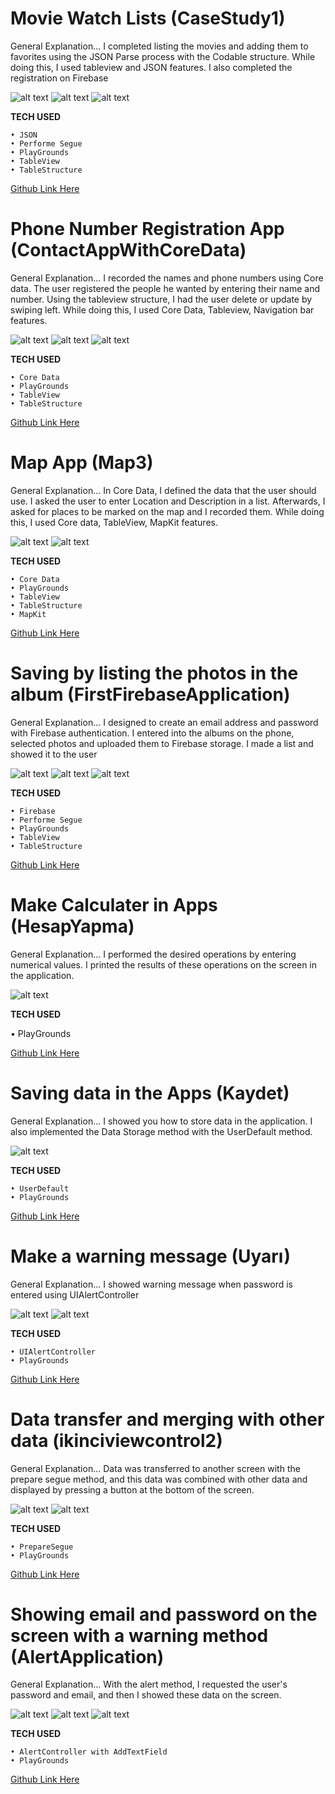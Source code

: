 # Movie Watch Lists (CaseStudy1)

General Explanation... 
I completed listing the movies and adding them to favorites using the JSON Parse process with the Codable structure. While doing this, I used tableview and JSON features. I also completed the registration on Firebase



![alt text](https://github.com/Eren3567/Swift_Task/blob/main/imagess/Simulator%20Screenshot%20-%20iPhone%2015%20(1).png)      ![alt text](https://github.com/Eren3567/Swift_Task/blob/main/imagess/Simulator%20Screenshot%20-%20iPhone%2015.png)      ![alt text](https://github.com/Eren3567/Swift_Task/blob/main/imagess/Simulator%20Screenshot%20-%20iPhone%2015%20(2).png)



__TECH USED__ 

    • JSON
    • Performe Segue
    • PlayGrounds
    • TableView
    • TableStructure 

[Github Link Here](https://github.com/Eren3567/Swift_Task/tree/main/CaseStudy1)

# Phone Number Registration App (ContactAppWithCoreData)

General Explanation... 
I recorded the names and phone numbers using Core data. The user registered the people he wanted by entering their name and number. Using the tableview structure, I had the user delete or update by swiping left. While doing this, I used Core Data, Tableview, Navigation bar features.



![alt text](https://github.com/Eren3567/Swift_Task/blob/main/imagess/Simulator%20Screenshot%20-%20iPhone%2015%20(6).png)      ![alt text](https://github.com/Eren3567/Swift_Task/blob/main/imagess/Simulator%20Screenshot%20-%20iPhone%2015%20(7).png)      ![alt text](https://github.com/Eren3567/Swift_Task/blob/main/imagess/Simulator%20Screenshot%20-%20iPhone%2015%20(8).png)




__TECH USED__ 

    • Core Data
    • PlayGrounds
    • TableView
    • TableStructure 

[Github Link Here](https://github.com/Eren3567/Swift_Task/tree/main/ContactAppWithCoreData)

# Map App (Map3)

General Explanation... 
In Core Data, I defined the data that the user should use. I asked the user to enter Location and Description in a list. Afterwards, I asked for places to be marked on the map and I recorded them. While doing this, I used Core data, TableView, MapKit features.



![alt text](https://github.com/Eren3567/Swift_Task/blob/main/imagess/Simulator%20Screenshot%20-%20iPhone%2015%20(9).png)      ![alt text](https://github.com/Eren3567/Swift_Task/blob/main/imagess/Simulator%20Screenshot%20-%20iPhone%2015%20(10).png) 



__TECH USED__ 

    • Core Data
    • PlayGrounds
    • TableView
    • TableStructure 
    • MapKit 
    
[Github Link Here](https://github.com/Eren3567/Swift_Task/tree/main/Map3)

# Saving by listing the photos in the album (FirstFirebaseApplication)

General Explanation... 
I designed to create an email address and password with Firebase authentication. I entered into the albums on the phone, selected photos and uploaded them to Firebase storage. I made a list and showed it to the user



![alt text](https://github.com/Eren3567/Swift_Task/blob/main/imagess/Simulator%20Screenshot%20-%20iPhone%2015%20(11).png)      ![alt text](https://github.com/Eren3567/Swift_Task/blob/main/imagess/Simulator%20Screenshot%20-%20iPhone%2015%20(13).png)      ![alt text](https://github.com/Eren3567/Swift_Task/blob/main/imagess/Simulator%20Screenshot%20-%20iPhone%2015%20(12).png)



__TECH USED__ 

    • Firebase 
    • Performe Segue
    • PlayGrounds
    • TableView
    • TableStructure 

[Github Link Here](https://github.com/Eren3567/Swift_Task/tree/main/FirstFirebaseApplication)

# Make Calculater in Apps (HesapYapma)

General Explanation... 
I performed the desired operations by entering numerical values. I printed the results of these operations on the screen in the application.



![alt text](https://github.com/Eren3567/Swift_Task/blob/main/imagess/Simulator%20Screenshot%20-%20iPhone%2015%20(14).png)     



__TECH USED__ 

  • PlayGrounds
  

[Github Link Here](https://github.com/Eren3567/Swift_Task/tree/main/HesapYapma)

# Saving data in the Apps (Kaydet)

General Explanation... 
I showed you how to store data in the application. I also implemented the Data Storage method with the UserDefault method.



![alt text](https://github.com/Eren3567/Swift_Task/blob/main/imagess/Simulator%20Screenshot%20-%20iPhone%2015%20(15).png)     



__TECH USED__ 

    
    • UserDefault
    • PlayGrounds
   
 
  

[Github Link Here](https://github.com/Eren3567/Swift_Task/tree/main/Kaydet)

# Make a warning message (Uyarı)

General Explanation... 
I showed warning message when password is entered using UIAlertController



![alt text](https://github.com/Eren3567/Swift_Task/blob/main/imagess/Simulator%20Screenshot%20-%20iPhone%2015%20(16).png)    ![alt text](https://github.com/Eren3567/Swift_Task/blob/main/imagess/Simulator%20Screenshot%20-%20iPhone%2015%20(17).png)        



__TECH USED__ 

    
    • UIAlertController
    • PlayGrounds
   
 
  

[Github Link Here](https://github.com/Eren3567/Swift_Task/tree/main/uyar%C4%B1)

# Data transfer and merging with other data (ikinciviewcontrol2)

General Explanation... 
Data was transferred to another screen with the prepare segue method, and this data was combined with other data and displayed by pressing a button at the bottom of the screen.



![alt text](https://github.com/Eren3567/Swift_Task/blob/main/imagess/Simulator%20Screenshot%20-%20iPhone%2015%20(22).png)    ![alt text](https://github.com/Eren3567/Swift_Task/blob/main/imagess/Simulator%20Screenshot%20-%20iPhone%2015%20(20).png)        



__TECH USED__ 

    
    • PrepareSegue
    • PlayGrounds
   
 
  

[Github Link Here](https://github.com/Eren3567/Swift_Task/tree/main/ikinciviewcontrol2)


# Showing email and password on the screen with a warning method (AlertApplication)

General Explanation... 
With the alert method, I requested the user's password and email, and then I showed these data on the screen.



![alt text](https://github.com/Eren3567/Swift_Task/blob/main/imagess/Simulator%20Screenshot%20-%20iPhone%2015%20(23).png)    ![alt text](https://github.com/Eren3567/Swift_Task/blob/main/imagess/Simulator%20Screenshot%20-%20iPhone%2015%20(24).png)    ![alt text](https://github.com/Eren3567/Swift_Task/blob/main/imagess/Simulator%20Screenshot%20-%20iPhone%2015%20(25).png)  



__TECH USED__ 

    
    • AlertController with AddTextField
    • PlayGrounds
   
 
  

[Github Link Here](https://github.com/Eren3567/Swift_Task/tree/main/AlertApplication)



